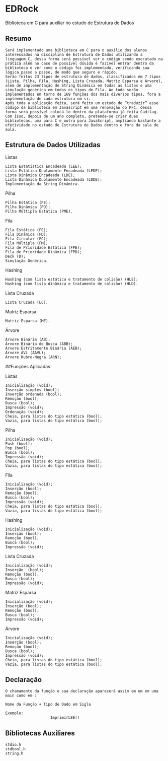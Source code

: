 # EDRock
Biblioteca em C para auxiliar no estudo de Estrutura de Dados


## Resumo

	Será implementado uma biblioteca em C para o auxílio dos alunos interessados na disciplina de Estrutura de Dados utilizando a linguagem C, dessa forma será possível ver o código sendo executado na prática além no caso de possível dúvida é fazível entrar dentro da biblioteca e ver como o código foi implementado, verificando sua lógica passo a passo, de modo que seguro e rápido.
	Serão feitos 23 tipos de estrutura de dados, classificados em 7 tipos (Lista, Pilha, Fila, Hashing, Lista Cruzada, Matriz Esparsa e Árvore), além de implementação de String Dinâmica em todas as listas e uma simulação genérica em todos os tipos de Fila. Ao todo serão implementados em torno de 169 funções dos mais diversos tipos, fora a implementação de cada estrutura em si. 
	Após toda a aplicação feita, será feito um estudo de “traduzir” esse código da biblioteca em Javascript em uma renovação do PFC, dessa forma será possível colocá-lo dentro da plataforma já feita Cadilag. Com isso, depois de um ano completo, pretende-se criar duas bibliotecas, uma para C e outra para JavaScript, ampliando bastante a efetividade no estudo de Estrutura de Dados dentro e fora da sala de aula.



## Estrutura de Dados Utilizadas

Listas

	Lista Estatística Encadeada (LEE);
	Lista Estática Duplamente Encadeada (LEDE);
	Lista Dinâmica Encadeada (LDE);
	Lista Dinâmica Duplamente Encadeada (LDDE);
	Implementação da String Dinâmica.

Pilha

	Pilha Estática (PE);
	Pilha Dinâmica (PD);
	Pilha Múltipla Estática (PME).

Fila

	Fila Estática (FE);
	Fila Dinâmica (FD); 
	Fila Circular (FC);
	Fila Múltipla (FM);
	Fila de Prioridade Estática (FPE);
	Fila de Prioridade Dinâmica (FPD);
	Deck (D);
	Simulação Genérica.

Hashing 

	Hashing (com lista estática e tratamento de colisão) (HLE);
	Hashing (com lista dinâmica e tratamento de colisão) (HLD).

Lista Cruzada
	
	Lista Cruzada (LC).


Matriz Esparsa

	Matriz Esparsa (ME).

Árvore 

	Árvore Binária (AB);
	Árvore Binária de Busca (ABB);
	Árvore Estritamente Binária (AEB);
	Árvore AVL (AAVL);
	Árvore Rubro-Negra (ARN);
	




##Funções Aplicadas

Listas

	Inicialização (void);
	Inserção simples (bool);
	Inserção ordenada (bool);
	Remoção (bool);
	Busca (bool);
	Impressão (void);
	Ordenação (void);
	Cheia, para listas do tipo estática (bool);
	Vazia, para listas do tipo estática (bool);

Pilha

	Inicialização (void);
	Push (bool);
	Pop (bool);
	Busca (bool);
	Impressão (void);
	Cheia, para listas do tipo estática (bool);
	Vazia, para listas do tipo estática (bool);

Fila

	Inicialização (void);
	Inserção (bool);
	Remoção (bool);
	Busca (bool);
	Impressão (void);
	Cheia, para listas do tipo estática (bool);
	Vazia, para listas do tipo estática (bool);

Hashing 

	Inicialização (void);
	Inserção (bool);
	Remoção (bool);
	Busca (bool);
	Impressão (void);

Lista Cruzada
	
	Inicialização (void);
	Inserção  (bool);
	Remoção (bool);
	Busca (bool);
	Impressão (void);


Matriz Esparsa

	Inicialização (void);
	Inserção (bool);
	Remoção (bool);
	Busca (bool);
	Impressão (void);

Árvore 

	Inicialização (void);
	Inserção (bool);
	Remoção (bool);
	Busca (bool);
	Impressão (void);
	Cheia, para listas do tipo estática (bool);
	Vazia, para listas do tipo estática (bool);




## Declaração

	O chamamento da função e sua declaração aparecerá assim em um em uma main como em :

	Nome da Função + Tipo de Dado em Sigla

	Exemplo:
						ImprimirLEE()





## Bibliotecas Auxiliares

	
	stdio.h
	stdbool.h
	string.h
	






